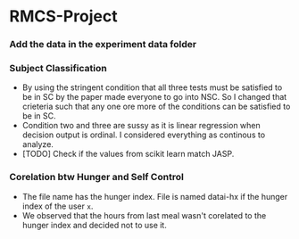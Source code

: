# RMCS-Project
### Add the data in the experiment data folder

### Subject Classification
- By using the stringent condition that all three tests must be satisfied to be in SC by the paper made everyone to go into NSC. So I changed that crieteria such that any one ore more of the conditions can be satisfied to be in SC.  
- Condition two and three are sussy as it is linear regression when decision output is ordinal. I considered everything as continous to analyze.  
- [TODO] Check if the values from scikit learn match JASP.  

### Corelation btw Hunger and Self Control
- The file name has the hunger index. File is named datai-hx if the hunger index of the user `x`.  
- We observed that the hours from last meal wasn't corelated to the hunger index and decided not to use it.  
